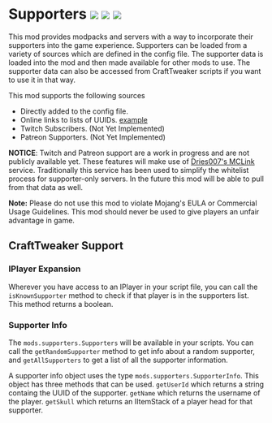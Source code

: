 # Supporters [![](https://cf.way2muchnoise.eu/311440.svg)](https://minecraft.curseforge.com/projects/311440) [![](https://cf.way2muchnoise.eu/versions/311440.svg)](https://minecraft.curseforge.com/projects/311440) [![](https://cf.way2muchnoise.eu/packs/311440.svg)](https://minecraft.curseforge.com/projects/311440)

This mod provides modpacks and servers with a way to incorporate their supporters into the game experience. Supporters can be loaded from a variety of sources which are defined in the config file. The supporter data is loaded into the mod and then made available for other mods to use. The supporter data can also be accessed from CraftTweaker scripts if you want to use it in that way. 

This mod supports the following sources
- Directly added to the config file.
- Online links to lists of UUIDs. [example](https://gist.githubusercontent.com/darkhax/bb02babc2e702473b8d01367e3e0effe/raw/eb318af1b4b53052f47fe3637ac7737cf5d14977/web-test.txt)
- Twitch Subscribers. (Not Yet Implemented)
- Patreon Supporters. (Not Yet Implemented)

**NOTICE**: Twitch and Patreon support are a work in progress and are not publicly available yet. These features will make use of [Dries007's MCLink](https://mclink.dries007.net/) service. Traditionally this service has been used to simplify the whitelist process for supporter-only servers. In the future this mod will be able to pull from that data as well.

**Note:** Please do not use this mod to violate Mojang's EULA or Commercial Usage Guidelines. This mod should never be used to give players an unfair advantage in game. 

## CraftTweaker Support

### IPlayer Expansion
Wherever you have access to an IPlayer in your script file, you can call the `isKnownSupporter` method to check if that player is in the supporters list. This method returns a boolean. 

### Supporter Info
The `mods.supporters.Supporters` will be available in your scripts. You can call the `getRandomSupporter` method to get info about a random supporter, and `getAllSupporters` to get a list of all the supporter information. 

A supporter info object uses the type `mods.supporters.SupporterInfo`. This object has three methods that can be used. `getUserId` which returns a string containg the UUID of the supporter. `getName` which returns the username of the player. `getSkull` which returns an IItemStack of a player head for that supporter.